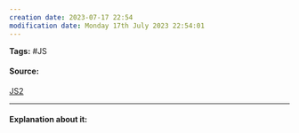 ```yaml
---
creation date: 2023-07-17 22:54
modification date: Monday 17th July 2023 22:54:01
---
```


**Tags:** #JS 

#### Source:
[JS2](https://www.scaler.com/topics/course/javascript-beginners/video/240/)

--------------------------------------

#### Explanation about it:


